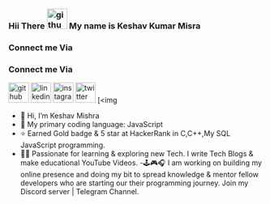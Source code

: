 ### Hii There <img src='https://github.com/TheDudeThatCode/TheDudeThatCode/blob/master/Assets/Hi.gif' alt='github' height='40'>  My name is Keshav Kumar Misra

### Connect me Via

### Connect me Via

[<img src='https://cdn.jsdelivr.net/npm/simple-icons@3.0.1/icons/github.svg' alt='github' height='40'>](https://github.com/keshav0730/)  [<img src='https://cdn.jsdelivr.net/npm/simple-icons@3.0.1/icons/linkedin.svg' alt='linkedin' height='40'>](https://www.linkedin.com/in/keshav-k-mishra-b3089b165/)  [<img src='https://cdn.jsdelivr.net/npm/simple-icons@3.0.1/icons/instagram.svg' alt='instagram' height='40'>](https://www.instagram.com/keshav0730/)  [<img src='https://cdn.jsdelivr.net/npm/simple-icons@3.0.1/icons/twitter.svg' alt='twitter' height='40'>](https://twitter.com/KeshavMishra07)  [<img 


- 👋 Hi, I’m Keshav Mishra
- 👀 My primary coding language: JavaScript
- ⭐ Earned Gold badge & 5 star at HackerRank in C,C++,My SQL JavaScript programming.
 - 👨‍💻 Passionate for learning & exploring new Tech. I write Tech Blogs & make educational YouTube Videos.
 -🕹🎮🎧 I am working on building my online presence and doing my bit to spread knowledge & mentor fellow developers who are starting our their programming journey.
   Join my Discord server | Telegram Channel.
